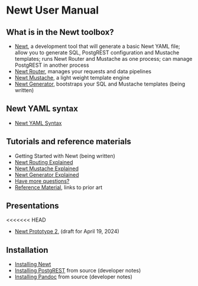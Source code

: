 
# Newt User Manual

## What is in the Newt toolbox?

- [Newt](newt.1.md), a development tool that will generate a basic Newt YAML file; allow you to generate SQL, PostgREST configuration and Mustache templates; runs Newt Router and Mustache as one process; can manage PostgREST in another process
- [Newt Router](newtrouter.1.md), manages your requests and data pipelines
- [Newt Mustache](newtmustache.1.md), a light weight template engine
- [Newt Generator](newtgenerator.1.md), bootstraps your SQL and Mustache templates (being written)

## Newt YAML syntax

- [Newt YAML Syntax](newt_yaml_syntax.md)

## Tutorials and reference materials

- Getting Started with Newt (being written)
- [Newt Routing Explained](newtrouter_explained.md)
- [Newt Mustache Explained](newtmustache_explained.md)
- [Newt Generator Explained](newtgenerator_explained.md)
- [Have more questions?](more_questions.md)
- [Reference Material](reference_material.md), links to prior art

## Presentations

<<<<<<< HEAD
- [Newt Prototype 2](presentation2/), (draft for April 19, 2024)

<!-- 
## Demos

- [Birds 4](https://github.com/caltechlibrary/newt/tree/main/demos/birds4) source files
- [Album Reviews](https://github.com/caltechlibrary/newt/tree/main/demos/album_reviews) source files
- [Ornithology](ornithology.md), a demo of using the Newt Generator to build a web application based on Newt, Postgres and PostgREST
=======
- [Newt Prototype 2](presentation2/), (draft, April 19, 2024)
- Original [Newt Presentation](presentation/), Code4Lib Meetup at UCLA, July 14, 2023 (covers first prototype)
>>>>>>> 3bb8022649fb9eaf8989c20f5995c328a4346a88

-->

## Installation

- [Installing Newt](INSTALL.md)
- [Installing PostgREST](INSTALL-PostgREST.md) from source (developer notes)
- [Installing Pandoc](INSTALL-Pandoc.md) from source (developer notes)

